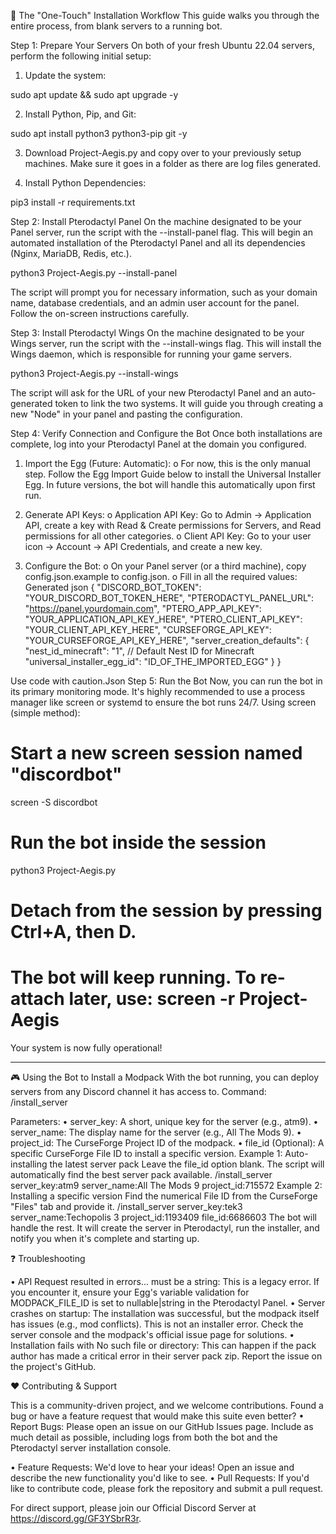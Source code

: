 🚀 The "One-Touch" Installation Workflow
This guide walks you through the entire process, from blank servers to a running bot.


Step 1: Prepare Your Servers
On both of your fresh Ubuntu 22.04 servers, perform the following initial setup:	

1.	Update the system:

sudo apt update && sudo apt upgrade -y
 

2.	Install Python, Pip, and Git:

sudo apt install python3 python3-pip git -y
 

3.	Download Project-Aegis.py and copy over to your previously setup machines. Make sure it goes in a folder as there are log files generated.

4.	Install Python Dependencies:

pip3 install -r requirements.txt

Step 2: Install Pterodactyl Panel
On the machine designated to be your Panel server, run the script with the --install-panel flag. This will begin an automated installation of the Pterodactyl Panel and all its dependencies (Nginx, MariaDB, Redis, etc.).

python3 Project-Aegis.py --install-panel
 

The script will prompt you for necessary information, such as your domain name, database credentials, and an admin user account for the panel. Follow the on-screen instructions carefully.

Step 3: Install Pterodactyl Wings
On the machine designated to be your Wings server, run the script with the --install-wings flag. This will install the Wings daemon, which is responsible for running your game servers.

python3 Project-Aegis.py --install-wings
 
The script will ask for the URL of your new Pterodactyl Panel and an auto-generated token to link the two systems. It will guide you through creating a new "Node" in your panel and pasting the configuration.

Step 4: Verify Connection and Configure the Bot
Once both installations are complete, log into your Pterodactyl Panel at the domain you configured.

  1.	Import the Egg (Future: Automatic):
o	For now, this is the only manual step. Follow the Egg Import Guide below to install the Universal Installer Egg. In future versions, the bot will handle this automatically upon first run.

  2.	Generate API Keys:
o	Application API Key: Go to Admin -> Application API, create a key with Read & Create permissions for Servers, and Read permissions for all other categories.
o	Client API Key: Go to your user icon -> Account -> API Credentials, and create a new key.

  3.	Configure the Bot:
o	On your Panel server (or a third machine), copy config.json.example to config.json.
o	Fill in all the required values:
Generated json
{
  "DISCORD_BOT_TOKEN": "YOUR_DISCORD_BOT_TOKEN_HERE",
  "PTERODACTYL_PANEL_URL": "https://panel.yourdomain.com",
  "PTERO_APP_API_KEY": "YOUR_APPLICATION_API_KEY_HERE",
  "PTERO_CLIENT_API_KEY": "YOUR_CLIENT_API_KEY_HERE",
  "CURSEFORGE_API_KEY": "YOUR_CURSEFORGE_API_KEY_HERE",
  "server_creation_defaults": {
    "nest_id_minecraft": "1", // Default Nest ID for Minecraft
    "universal_installer_egg_id": "ID_OF_THE_IMPORTED_EGG"
  }
}
 
Use code with caution.Json
Step 5: Run the Bot
Now, you can run the bot in its primary monitoring mode. It's highly recommended to use a process manager like screen or systemd to ensure the bot runs 24/7.
Using screen (simple method):

# Start a new screen session named "discordbot"
screen -S discordbot

# Run the bot inside the session
python3 Project-Aegis.py

# Detach from the session by pressing Ctrl+A, then D.
# The bot will keep running. To re-attach later, use: screen -r Project-Aegis
 

Your system is now fully operational!

___________________________________________________________________________________________________________________________________________________________________
🎮 Using the Bot to Install a Modpack
With the bot running, you can deploy servers from any Discord channel it has access to.
Command: /install_server

Parameters:
•	server_key: A short, unique key for the server (e.g., atm9).
•	server_name: The display name for the server (e.g., All The Mods 9).
•	project_id: The CurseForge Project ID of the modpack.
•	file_id (Optional): A specific CurseForge File ID to install a specific version.
Example 1: Auto-installing the latest server pack
Leave the file_id option blank. The script will automatically find the best server pack available.
/install_server server_key:atm9 server_name:All The Mods 9 project_id:715572
Example 2: Installing a specific version
Find the numerical File ID from the CurseForge "Files" tab and provide it.
/install_server server_key:tek3 server_name:Techopolis 3 project_id:1193409 file_id:6686603
The bot will handle the rest. It will create the server in Pterodactyl, run the installer, and notify you when it's complete and starting up.

❓ Troubleshooting

•	API Request resulted in errors... must be a string: This is a legacy error. If you encounter it, ensure your Egg's variable validation for MODPACK_FILE_ID is set to nullable|string in the Pterodactyl Panel.
•	Server crashes on startup: The installation was successful, but the modpack itself has issues (e.g., mod conflicts). This is not an installer error. Check the server console and the modpack's official issue page for solutions.
•	Installation fails with No such file or directory: This can happen if the pack author has made a critical error in their server pack zip. Report the issue on the project's GitHub.

❤️ Contributing & Support

This is a community-driven project, and we welcome contributions. Found a bug or have a feature request that would make this suite even better?
•	Report Bugs: Please open an issue on our GitHub Issues page. Include as much detail as possible, including logs from both the bot and the Pterodactyl server installation console.

•	Feature Requests: We'd love to hear your ideas! Open an issue and describe the new functionality you'd like to see.
•	Pull Requests: If you'd like to contribute code, please fork the repository and submit a pull request.

For direct support, please join our Official Discord Server at https://discord.gg/GF3YSbrR3r.

